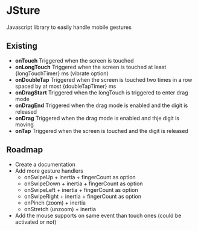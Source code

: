 # JSture

Javascript library to easily handle mobile gestures

## Existing

- **onTouch** Triggered when the screen is touched 
- **onLongTouch** Triggered when the screen is touched at least {longTouchTimer} ms (vibrate option)
- **onDoubleTap** Triggered when the screen is touched two times in a row spaced by at most {doubleTapTimer} ms
- **onDragStart** Triggered when the longTouch is triggered to enter drag mode
- **onDragEnd** Triggered when the drag mode is enabled and the digit is released
- **onDrag** Triggered when the drag mode is enabled and thje digit is moving
- **onTap** Triggered when the screen is touched and the digit is released

## Roadmap

- Create a documentation
- Add more gesture handlers
  - onSwipeUp + inertia + fingerCount as option
  - onSwipeDown + inertia + fingerCount as option
  - onSwipeLeft + inertia + fingerCount as option
  - onSwipeRight + inertia + fingerCount as option
  - onPinch (zoom) + inertia
  - onStretch (unzoom) + inertia
- Add the mouse supports on same event than touch ones (could be activated or not)
  